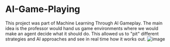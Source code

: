 # AI-Game-Playing
This project was part of Machine Learning Through AI Gameplay. The main idea is the professor would hand us game environments where we would make an agent decide what it should do. This allowed us to "pit" different strategies and AI approaches and see in real time how it works out.
![image](https://user-images.githubusercontent.com/58519904/228376006-3fd26b9e-948d-4ce4-af2d-337a869de5eb.png)
